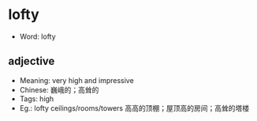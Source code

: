 # lofty

- Word: lofty

## adjective

- Meaning: very high and impressive
- Chinese: 巍峨的；高耸的
- Tags: high
- Eg.: lofty ceilings/rooms/towers 高高的顶棚；屋顶高的房间；高耸的塔楼


